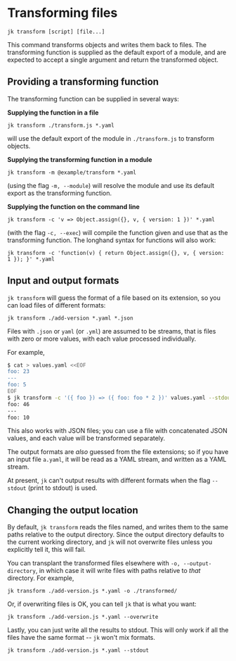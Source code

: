 # Transforming files

    jk transform [script] [file...]

This command transforms objects and writes them back to files. The
transforming function is supplied as the default export of a module,
and are expected to accept a single argument and return the
transformed object.

## Providing a transforming function

The transforming function can be supplied in several ways:

**Supplying the function in a file**

    jk transform ./transform.js *.yaml

will use the default export of the module in `./transform.js` to
transform objects.

**Supplying the transforming function in a module**

    jk transform -m @example/transform *.yaml

(using the flag `-m, --module`) will resolve the module and use its
default export as the transforming function.

**Supplying the function on the command line**

    jk transform -c 'v => Object.assign({}, v, { version: 1 })' *.yaml

(with the flag `-c, --exec`) will compile the function given and use
that as the transforming function. The longhand syntax for functions
will also work:

    jk transform -c 'function(v) { return Object.assign({}, v, { version: 1 }); }' *.yaml

## Input and output formats

`jk transform` will guess the format of a file based on its extension,
so you can load files of different formats:

    jk transform ./add-version *.yaml *.json

Files with `.json` or `yaml` (or `.yml`) are assumed to be streams,
that is files with zero or more values, with each value processed
individually.

For example,

```bash
$ cat > values.yaml <<EOF
foo: 23
---
foo: 5
EOF
$ jk transform -c '({ foo }) => ({ foo: foo * 2 })' values.yaml --stdout
foo: 46
---
foo: 10
```

This also works with JSON files; you can use a file with concatenated
JSON values, and each value will be transformed separately.

The output formats are _also_ guessed from the file extensions; so if
you have an input file `a.yaml`, it will be read as a YAML stream, and
written as a YAML stream.

At present, `jk` can't output results with different formats when the
flag `--stdout` (print to stdout) is used.

## Changing the output location

By default, `jk transform` reads the files named, and writes them to
the same paths relative to the output directory. Since the output
directory defaults to the current working directory, and `jk` will not
overwrite files unless you explicitly tell it, this will fail.

You can transplant the transformed files elsewhere with `-o,
--output-directory`, in which case it will write files with paths
relative to _that_ directory. For example,

    jk transform ./add-version.js *.yaml -o ./transformed/

Or, if overwriting files is OK, you can tell `jk` that is what you
want:

    jk transform ./add-version.js *.yaml --overwrite

Lastly, you can just write all the results to stdout. This will only
work if all the files have the same format -- `jk` won't mix formats.

    jk transform ./add-version.js *.yaml --stdout

